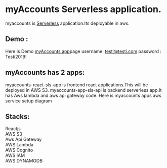 # myAccounts Serverless application. 
myaccounts is [Serverless](https://en.wikipedia.org/wiki/Serverless_computing) application.Its deployable in aws.

## Demo :
Here is Demo [myAccounts app](http://myaccounts-sls-dns.s3-website-eu-west-1.amazonaws.com/login)page 
username: testi@testi.com password : Testi2019!


## myAccounts has 2 apps:
myaccounts-react-sls-app is frontend react applications.This will be deployed in AWS S3. 
myaccounts-app-sls-api is backend serverless app.It has Aws lambda and aws api gateway code. Here is myaccounts apps aws service setup diagram

## Stacks:
Reactjs\
AWS S3\
Aws Api Gateway\
AWS Lambda\
AWS Cognito\
AWS IAM\
AWS DYNAMODB




